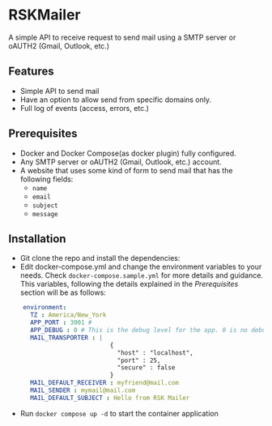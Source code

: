 # RSKMailer

A simple API to receive request to send mail using a SMTP server or oAUTH2 (Gmail, Outlook, etc.)

## Features

- Simple API to send mail
- Have an option to allow send from specific domains only.
- Full log of events (access, errors, etc.)

## Prerequisites

- Docker and Docker Compose(as docker plugin) fully configured.
- Any SMTP server or oAUTH2 (Gmail, Outlook, etc.) account.
- A website that uses some kind of form to send mail that has the following fields:
  - `name`
  - `email`
  - `subject`
  - `message`

## Installation

- Git clone the repo and install the dependencies:
- Edit docker-compose.yml and change the environment variables to your needs. Check `docker-compose.sample.yml` for more details and guidance. This variables, following the details explained in the *Prerequisites* section will be as follows:

```yaml
    environment:
      TZ : America/New_York
      APP_PORT : 3001 #
      APP_DEBUG : 0 # This is the debug level for the app. 0 is no debug, 1 is debug.
      MAIL_TRANSPORTER : |
                            {
                              "host" : "localhost",
                              "port" : 25,
                              "secure" : false
                            }
      MAIL_DEFAULT_RECEIVER : myfriend@mail.com
      MAIL_SENDER : mymail@mail.com
      MAIL_DEFAULT_SUBJECT : Hello from RSK Mailer
```

- Run `docker compose up -d` to start the container application
